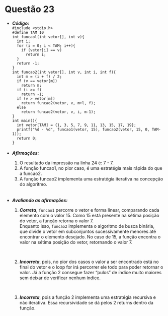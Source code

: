 # Questão 23
<ul>
  <li><strong><em>Código:</em></strong></li>
    <code>#include &ltstdio.h>
#define TAM 10
int funcaol(int vetor[], int v){
  int i;
  for (i = 0; i < TAM; i++){
    if (vetor[i] == v)
      return i;
  }
  return -1;
}
int funcao2(int vetor[], int v, int i, int f){
  int m = (i + f) / 2;
  if (v == vetor[m])
    return m;
  if (i >= f)
    return -1;
  if (v > vetor[m])
    return funcao2(vetor, v, m+l, f);
  else
    return funcao2(vetor, v, i, m-1);
}
int main(){
  int vetor[TAM] = {1, 3, 5, 7, 9, 11, 13, 15, 17, 19};
  printf("%d - %d", funcao1(vetor, 15), funcao2(vetor, 15, 0, TAM-1));
  return 0;
}</code>
  <br>
  <br>
  <li><strong><em>Afirmações:</em></strong></li>
    <ol>
      <li>O resultado da impressão na linha 24 é: 7 - 7.</li>
      <li>A função funcao1, no pior caso, é uma estratégia mais rápida do que a funcao2.</li>
      <li>A função funcao2 implementa uma estratégia iterativa na concepção do algoritmo.</li>
    </ol>
  <br>
  <br>
  <li><strong><em>Avaliando as afirmações:</em></strong></li>
    <ol>
      <li>
        <p><em><strong>Correta</strong></em>, <code>funcao1</code> percorre o vetor e forma linear, comparando cada elemento com o valor 15. 
          Como 15 está presente na sétima posição do vetor, a função retorna o valor 7. <br>
          Enquanto isso, <code>funcao2</code> implementa o algoritmo de busca binária, que divide o vetor em subconjuntos sucessivamente menores até encontrar o elemento desejado. 
          No caso de 15, a função encontra o valor na sétima posição do vetor, retornando o valor 7.
        </p>
      </li>
      <br>
      <li>
        <p><em><strong>Incorreta</strong></em>, pois, no pior dos casos o valor a ser encontrado está no final do vetor e o loop for irá percorrer ele todo para poder retornar o valor. 
          Já a função 2 consegue fazer “pulos” de índice muito maiores sem deixar de verificar nenhum índice.
        </p>
      </li>
      <br>
      <li>
        <p><em><strong>Incorreta</strong></em>, pois a função 2 implementa uma estratégia recursiva e não iterativa. Essa recursividade se dá pelos 2 returns dentro da função.
        </p>
      </li>
    </ol>
</ul>
